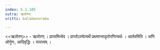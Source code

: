 ```yaml
---
index: 5.1.105
sutra: ऋतोरण्
vritti: balamanorama

---
```

<<ऋतोरण्>> - ऋतोरण् । प्राप्तमित्येव । प्राप्तोऽस्येत्यर्थे प्रथमान्तादृतोरणित्यर्थः । आर्तवमिति । अणि ओर्गुणः, आदिवृद्धिः । रपरत्वम् । 